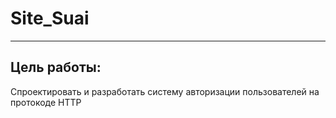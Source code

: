 # Site_Suai
____
## Цель работы:
Спроектировать и разработать систему авторизации пользователей на протокоде HTTP
